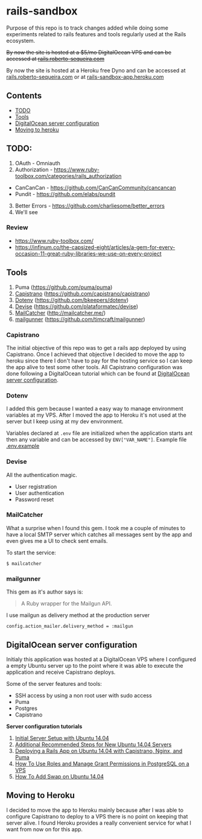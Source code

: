# rails-sandbox

Purpose of this repo is to track changes added while doing some experiments related to rails features and tools regularly used at the Rails ecosystem.

~~By now the site is hosted at a $5/mo DigitalOcean VPS and can be accessed at [rails.roberto-sequeira.com](http://rails.roberto-sequeira.com)~~

By now the site is hosted at a Heroku free Dyno and can be accessed at [rails.roberto-sequeira.com](http://rails.roberto-sequeira.com) or at [rails-sandbox-app.heroku.com](https://rails-sandbox-app.herokuapp.com/)


## Contents

* [TODO](#todo)
* [Tools](#tools)
* [DigitalOcean server configuration](#digitalocean-server-configuration)
* [Moving to heroku](#moving-to-heroku)

## TODO:

1. OAuth - Omniauth
2. Authorization - https://www.ruby-toolbox.com/categories/rails_authorization
  * CanCanCan - https://github.com/CanCanCommunity/cancancan
  * Pundit - https://github.com/elabs/pundit
3. Better Errors - https://github.com/charliesome/better_errors
4. We'll see

### Review

* https://www.ruby-toolbox.com/
* https://infinum.co/the-capsized-eight/articles/a-gem-for-every-occasion-11-great-ruby-libraries-we-use-on-every-project

## Tools

1. Puma (https://github.com/puma/puma)
2. [Capistrano](#capistrano) (https://github.com/capistrano/capistrano)
3. [Dotenv](#dotenv) (https://github.com/bkeepers/dotenv)
4. [Devise](#devise) (https://github.com/plataformatec/devise)
5. [MailCatcher](#mailcatcher) (http://mailcatcher.me/)
6. [mailgunner](#mailgunner) (https://github.com/timcraft/mailgunner)

### Capistrano

The initial objective of this repo was to get a rails app deployed by using Capistrano. Once I achieved that objective I decided to move the app to heroku since there I don't have to pay for the hosting service so I can keep the app alive to test some other tools.
All Capistrano configuration was done following a DigitalOcean tutorial which can be found at [DigitalOcean server configuration](#digitalocean-server-configuration).

### Dotenv

I added this gem because I wanted a easy way to manage environment variables at my VPS.
After I moved the app to Heroku it's not used at the server but I keep using at my dev environment.

Variables declared at `.env` file are initialized when the application starts ant then any variable and can be accessed by `ENV["VAR_NAME"]`. 
Example file [.env.example](.env.example)

### Devise

All the authentication magic.

* User registration
* User authentication
* Password reset

### MailCatcher

What a surprise when I found this gem. I took me a couple of minutes to have a local SMTP server which catches all messages sent by the app and even gives me a UI to check sent emails.

To start the service:

```
$ mailcatcher
```

### mailgunner

This gem as it's author says is:

> A Ruby wrapper for the Mailgun API.

I use mailgun as delivery method at the production server
```
config.action_mailer.delivery_method = :mailgun
```

## DigitalOcean server configuration

Initialy this application was hosted at a DigitalOcean VPS where I configured a empty Ubuntu server up to the point where it was able to execute the application and receive Capistrano deploys.

Some of the server features and tools:
* SSH access by using a non root user with sudo access
* Puma
* Postgres
* Capistrano

**Server configuration tutorials**

  1. [Initial Server Setup with Ubuntu 14.04](https://www.digitalocean.com/community/tutorials/initial-server-setup-with-ubuntu-14-04)
  2. [Additional Recommended Steps for New Ubuntu 14.04 Servers](https://www.digitalocean.com/community/tutorials/additional-recommended-steps-for-new-ubuntu-14-04-servers)
  3. [Deploying a Rails App on Ubuntu 14.04 with Capistrano, Nginx, and Puma](https://www.digitalocean.com/community/tutorials/deploying-a-rails-app-on-ubuntu-14-04-with-capistrano-nginx-and-puma)
  4. [How To Use Roles and Manage Grant Permissions in PostgreSQL on a VPS](https://www.digitalocean.com/community/tutorials/how-to-use-roles-and-manage-grant-permissions-in-postgresql-on-a-vps--2)
  5. [How To Add Swap on Ubuntu 14.04](https://www.digitalocean.com/community/tutorials/how-to-add-swap-on-ubuntu-14-04)

## Moving to Heroku

I decided to move the app to Heroku mainly because after I was able to configure Capistrano to deploy to a VPS there is no point on keeping that server alive. 
I found Heroku provides a really convenient service for what I want from now on for this app.
